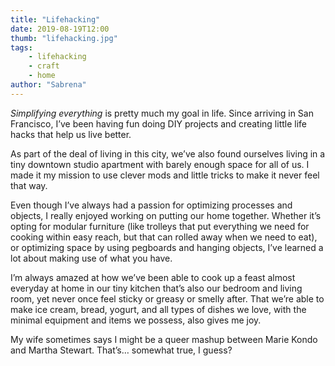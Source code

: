 ```yaml
---
title: "Lifehacking"
date: 2019-08-19T12:00
thumb: "lifehacking.jpg"
tags: 
    - lifehacking
    - craft
    - home
author: "Sabrena"
---
```

_Simplifying everything_ is pretty much my goal in life. Since arriving in San Francisco, I’ve been having fun doing DIY projects and creating little life hacks that help us live better.

As part of the deal of living in this city, we’ve also found ourselves living in a tiny downtown studio apartment with barely enough space for all of us. I made it my mission to use clever mods and little tricks to make it never feel that way.

Even though I’ve always had a passion for optimizing processes and objects, I really enjoyed working on putting our home together. Whether it’s opting for modular furniture (like trolleys that put everything we need for cooking within easy reach, but that can rolled away when we need to eat), or optimizing space by using pegboards and hanging objects, I’ve learned a lot about making use of what you have.

I’m always amazed at how we’ve been able to cook up a feast almost everyday at home in our tiny kitchen that’s also our bedroom and living room, yet never once feel sticky or greasy or smelly after. That we’re able to make ice cream, bread, yogurt, and all types of dishes we love, with the minimal equipment and items we possess, also gives me joy.

My wife sometimes says I might be a queer mashup between Marie Kondo and Martha Stewart. That’s… somewhat true, I guess?